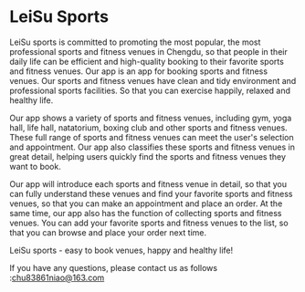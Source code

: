 # LeiSu Sports

LeiSu sports is committed to promoting the most popular, the most professional sports and fitness venues in Chengdu, so that people in their daily life can be efficient and high-quality booking to their favorite sports and fitness venues. Our app is an app for booking sports and fitness venues. Our sports and fitness venues have clean and tidy environment and professional sports facilities. So that you can exercise happily, relaxed and healthy life.

Our app shows a variety of sports and fitness venues, including gym, yoga hall, life hall, natatorium, boxing club and other sports and fitness venues. These full range of sports and fitness venues can meet the user's selection and appointment. Our app also classifies these sports and fitness venues in great detail, helping users quickly find the sports and fitness venues they want to book.

Our app will introduce each sports and fitness venue in detail, so that you can fully understand these venues and find your favorite sports and fitness venues, so that you can make an appointment and place an order. At the same time, our app also has the function of collecting sports and fitness venues. You can add your favorite sports and fitness venues to the list, so that you can browse and place your order next time.

LeiSu sports - easy to book venues, happy and healthy life!


If you have any questions, please contact us as follows :chu83861niao@163.com
